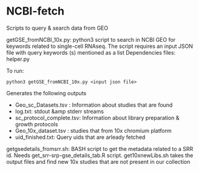 # NCBI-fetch
Scripts to query &amp; search data from GEO

getGSE_fromNCBI_10x.py: python3 script to search in NCBI GEO for keywords related to single-cell RNAseq.
The script requires an input JSON file with query keywords (s) mentioned as a list
Dependencies files: helper.py

To run:
```
python3 getGSE_fromNCBI_10x.py <input json file>
```


Generates the following outputs
 - Geo_sc_Datasets.tsv : Information about studies that are found
 - log.txt: stdout &amp stderr streams
 - sc_protocol_complete.tsv: Information about library preparation & growth protocols
 - Geo_10x_dataset.tsv : studies that from 10x chromium platform
 - uid_finished.txt: Query uids that are arleady fetched

getgsedetails_fromsrr.sh: BASH script to get the metadata related to a SRR id. Needs get_srr-srp-gse_details_tab.R script.
get10xnewLibs.sh takes the output files and find new 10x studies that are not present in our collection
